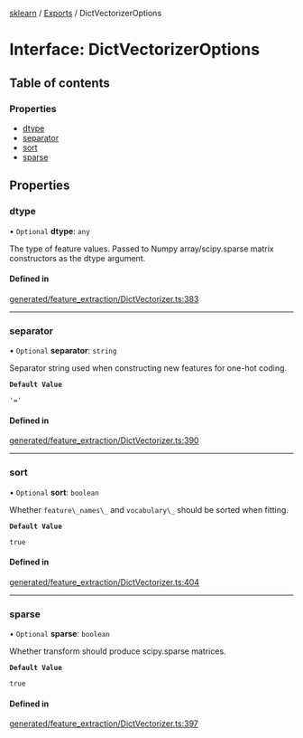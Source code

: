 [sklearn](../readme.md) / [Exports](../modules.md) / DictVectorizerOptions

# Interface: DictVectorizerOptions

## Table of contents

### Properties

- [dtype](DictVectorizerOptions.md#dtype)
- [separator](DictVectorizerOptions.md#separator)
- [sort](DictVectorizerOptions.md#sort)
- [sparse](DictVectorizerOptions.md#sparse)

## Properties

### dtype

• `Optional` **dtype**: `any`

The type of feature values. Passed to Numpy array/scipy.sparse matrix constructors as the dtype argument.

#### Defined in

[generated/feature_extraction/DictVectorizer.ts:383](https://github.com/transitive-bullshit/scikit-learn-ts/blob/367336a/packages/sklearn/src/generated/feature_extraction/DictVectorizer.ts#L383)

___

### separator

• `Optional` **separator**: `string`

Separator string used when constructing new features for one-hot coding.

**`Default Value`**

`'='`

#### Defined in

[generated/feature_extraction/DictVectorizer.ts:390](https://github.com/transitive-bullshit/scikit-learn-ts/blob/367336a/packages/sklearn/src/generated/feature_extraction/DictVectorizer.ts#L390)

___

### sort

• `Optional` **sort**: `boolean`

Whether `feature\_names\_` and `vocabulary\_` should be sorted when fitting.

**`Default Value`**

`true`

#### Defined in

[generated/feature_extraction/DictVectorizer.ts:404](https://github.com/transitive-bullshit/scikit-learn-ts/blob/367336a/packages/sklearn/src/generated/feature_extraction/DictVectorizer.ts#L404)

___

### sparse

• `Optional` **sparse**: `boolean`

Whether transform should produce scipy.sparse matrices.

**`Default Value`**

`true`

#### Defined in

[generated/feature_extraction/DictVectorizer.ts:397](https://github.com/transitive-bullshit/scikit-learn-ts/blob/367336a/packages/sklearn/src/generated/feature_extraction/DictVectorizer.ts#L397)
